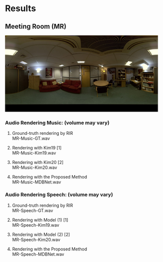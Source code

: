 # Results

## Meeting Room (MR)
![Meeting Room](MeetingRoom.jpg)

### Audio Rendering Music: (volume may vary)
1. Ground-truth rendering by RIR  
   MR-Music-GT.wav
     
   
2. Rendering with Kim19 [1]  
  MR-Music-Kim19.wav
   
3. Rendering with Kim20 [2]  
   MR-Music-Kim20.wav
    
4. Rendering with the Proposed Method  
   MR-Music-MDBNet.wav
    
### Audio Rendering Speech: (volume may vary)
1. Ground-truth rendering by RIR  
   MR-Speech-GT.wav
   
3. Rendering with Model (1) [1]  
   MR-Speech-Kim19.wav
   
4. Rendering with Model (2) [2]  
   MR-Speech-Kim20.wav
   
5. Rendering with the Proposed Method  
   MR-Speech-MDBNet.wav
